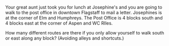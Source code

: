 <!--<html>

<body>-->


<!--
---
layout: page
title: Problem of the Week
---
-->


<!--<p>Due Friday, September 22, 2023 at 3 pm submitted to 
<a href="https://forms.gle/LgCLL5vhwUn6h5eA7">this Google form.</a> <b> You must be logged into your NAU gmail to submit via this form. </b>
</p>-->

<p>Your great aunt just took you for lunch at Josephine's and you are going to walk to the post office in downtown Flagstaff to mail a letter. Josephines is at the corner of Elm and Humphreys. The Post Office is 4 blocks south and 4 blocks east at the corner of Aspen and WC RIles.</p>

<p>How many different routes are there if you only allow yourself to walk south or east along any block? (Avoiding alleys and shortcuts.) </p>

